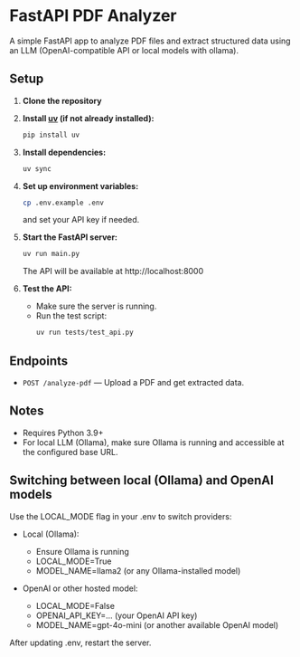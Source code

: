 # FastAPI PDF Analyzer

A simple FastAPI app to analyze PDF files and extract structured data using an LLM (OpenAI-compatible API or local models with ollama).

## Setup

1. **Clone the repository**

2. **Install [uv](https://github.com/astral-sh/uv) (if not already installed):**
   ```sh
   pip install uv
   ```

3. **Install dependencies:**
   ```sh
   uv sync
   ```

4. **Set up environment variables:**
   ```sh
   cp .env.example .env
   ```
   and set your API key if needed.

5. **Start the FastAPI server:**
   ```sh
   uv run main.py
   ```
   The API will be available at http://localhost:8000

6. **Test the API:**
   - Make sure the server is running.
   - Run the test script:
     ```sh
     uv run tests/test_api.py
     ```

## Endpoints

- `POST /analyze-pdf` — Upload a PDF and get extracted data.

## Notes
- Requires Python 3.9+
- For local LLM (Ollama), make sure Ollama is running and accessible at the configured base URL.

## Switching between local (Ollama) and OpenAI models

Use the LOCAL_MODE flag in your .env to switch providers:

- Local (Ollama):
   - Ensure Ollama is running
   - LOCAL_MODE=True
   - MODEL_NAME=llama2 (or any Ollama-installed model)

- OpenAI or other hosted model:
   - LOCAL_MODE=False
   - OPENAI_API_KEY=... (your OpenAI API key)
   - MODEL_NAME=gpt-4o-mini (or another available OpenAI model)

After updating .env, restart the server.
